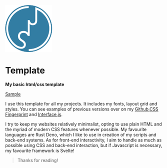 <img src="https://raw.githubusercontent.com/OliverBrotchie/CSS-Fingerprint-Study/main/files/favicon/android-chrome-512x512.png" title="CSS Fingerprint Icon" width="150" height="150" />

# Template

**My basic html/css template**

[Sample](https://oliverbrotchie.github.io/basic-template)

I use this template for all my projects. It includes my fonts, layout grid and styles. You can see examples of previous versions over on my [Github](https://github.com/OliverBrotchie),[CSS Fingerprint](https://github.com/OliverBrotchie/css-fingerprint-study) and [Interface.js](https://github.com/OliverBrotchie/interface.js).

I try to keep my websites relatively minimalist, opting to use plain HTML and the myriad of modern CSS features whenever possible. My favourite languages are Rust Deno, which I like to use in creation of my scripts and back-end systems. As for front-end interactivity, I aim to handle as much as possible using CSS and back-end interaction, but if Javascript is necessary, my favourite framework is Svelte!

> Thanks for reading!
